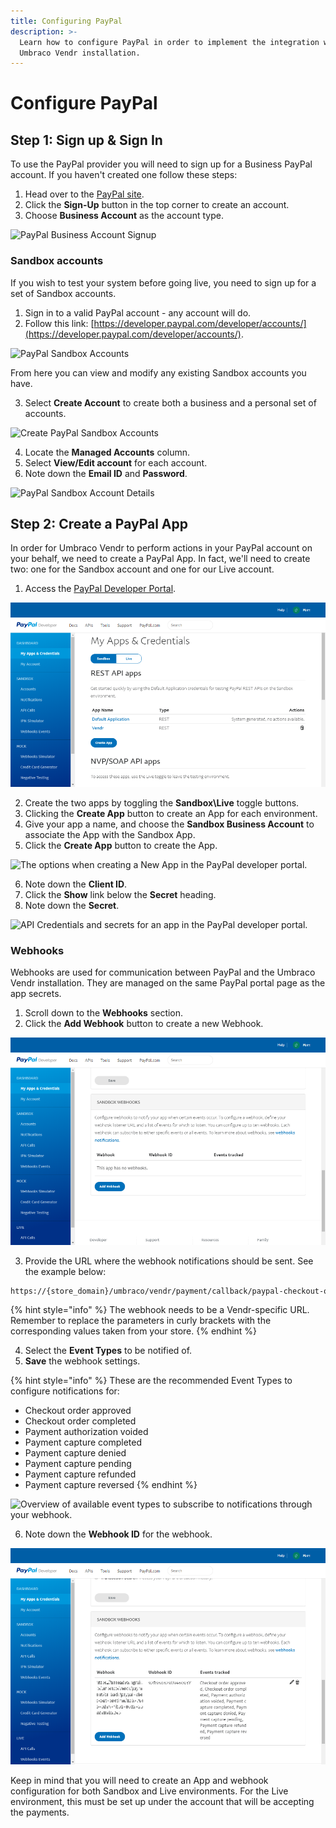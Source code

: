 ```yaml
---
title: Configuring PayPal
description: >-
  Learn how to configure PayPal in order to implement the integration with your
  Umbraco Vendr installation.
---
```


# Configure PayPal

## Step 1: Sign up & Sign In

To use the PayPal provider you will need to sign up for a Business PayPal account. If you haven't created one follow these steps:

1. Head over to the [PayPal site](https://www.paypal.com).
2. Click the **Sign-Up** button in the top corner to create an account.
3. Choose **Business Account** as the account type.

![PayPal Business Account Signup](../media/paypal/signup\_business\_account.png)

### Sandbox accounts

If you wish to test your system before going live, you need to sign up for a set of Sandbox accounts.

1. Sign in to a valid PayPal account - any account will do.
2. Follow this link: [https://developer.paypal.com/developer/accounts/](https://developer.paypal.com/developer/accounts/).

![PayPal Sandbox Accounts](../media/paypal/sandbox\_accounts.png)

From here you can view and modify any existing Sandbox accounts you have.

3. Select **Create Account** to create both a business and a personal set of accounts.

![Create PayPal Sandbox Accounts](../media/paypal/create\_sandbox\_accounts.png)

4. Locate the **Managed Accounts** column.
5. Select **View/Edit account** for each account.
6. Note down the **Email ID** and **Password**.

![PayPal Sandbox Account Details](../media/paypal/sandbox\_account\_details.png)

## Step 2: Create a PayPal App

In order for Umbraco Vendr to perform actions in your PayPal account on your behalf, we need to create a PayPal App. In fact, we'll need to create two: one for the Sandbox account and one for our Live account.

1. Access the [PayPal Developer Portal](https://developer.paypal.com/developer/applications/).

![Overview of apps and credentials in the PayPal developer portal.](../media/paypal/applications.png)

2. Create the two apps by toggling the **Sandbox\Live** toggle buttons.
3. Clicking the **Create App** button to create an App for each environment.
4. Give your app a name, and choose the **Sandbox Business Account** to associate the App with the Sandbox App.
5. Click the **Create App** button to create the App.

![The options when creating a New App in the PayPal developer portal.](../media/paypal/create\_application.png)

6. Note down the **Client ID**.
7. Click the **Show** link below the **Secret** heading.
8. Note down the **Secret**.

![API Credentials and secrets for an app in the PayPal developer portal.](../media/paypal/application\_details.png)

### Webhooks

Webhooks are used for communication between PayPal and the Umbraco Vendr installation. They are managed on the same PayPal portal page as the app secrets.

1. Scroll down to the **Webhooks** section.
2. Click the **Add Webhook** button to create a new Webhook.

![The configuration options when add a new webhook through the PayPal developer portal.](../media/paypal/webhooks.png)

3. Provide the URL where the webhook notifications should be sent. See the example below:

```bash
https://{store_domain}/umbraco/vendr/payment/callback/paypal-checkout-onetime/{payment_method_id}/
```

{% hint style="info" %}
The webhook needs to be a Vendr-specific URL. Remember to replace the parameters in curly brackets with the corresponding values taken from your store.
{% endhint %}

4. Select the **Event Types** to be notified of.
5. **Save** the webhook settings.

{% hint style="info" %}
These are the recommended Event Types to configure notifications for:

* Checkout order approved
* Checkout order completed
* Payment authorization voided
* Payment capture completed
* Payment capture denied
* Payment capture pending
* Payment capture refunded
* Payment capture reversed
{% endhint %}

![Overview of available event types to subscribe to notifications through your webhook.](../media/paypal/sandbox\_webhook.png)

6. Note down the **Webhook ID** for the webhook.

![Overview of the created Webhook in the PayPal developer portal.](../media/paypal/webhooks2.png)

Keep in mind that you will need to create an App and webhook configuration for both Sandbox and Live environments. For the Live environment, this must be set up under the account that will be accepting the payments.
